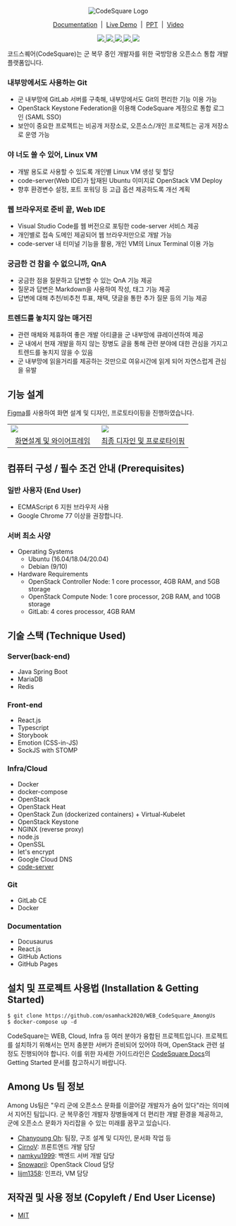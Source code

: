 <p align="center">
    <img src="https://user-images.githubusercontent.com/19200664/96371041-e0dabf00-119a-11eb-972e-ecda3c0a5b6a.png" alt="CodeSquare Logo">
</p>
<p align="center">
    <a href="https://docs.codesquare.space">Documentation</a>&nbsp;&nbsp;|&nbsp;&nbsp;<a href="https://codesquare.space">Live Demo</a>&nbsp;&nbsp;|&nbsp;&nbsp;<a href="https://github.com/osamhack2020/WEB_CodeSquare_AmongUs/tree/master/PPT">PPT</a>&nbsp;&nbsp;|&nbsp;&nbsp;<a href="https://youtu.be/Lc5gyEVjXb4">Video</a>
</p>
<p align="center">
    <a href="#">
        <img src="https://img.shields.io/github/license/osamhack2020/WEB_CodeSquare_AmongUs">
        <img src="https://img.shields.io/github/issues/osamhack2020/WEB_CodeSquare_AmongUs">
        <img src="https://img.shields.io/github/stars/osamhack2020/WEB_CodeSquare_AmongUs">
        <img src="https://img.shields.io/github/forks/osamhack2020/WEB_CodeSquare_AmongUs">
        <img src="https://img.shields.io/badge/OSAM_Hackathon_2020-Done-blue">
    </a>
</p>

코드스퀘어(CodeSquare)는 군 복무 중인 개발자를 위한 국방망용 오픈소스 통합 개발 플랫폼입니다.

### 내부망에서도 사용하는 Git

- 군 내부망에 GitLab 서버를 구축해, 내부망에서도 Git의 편리한 기능 이용 가능
- OpenStack Keystone Federation을 이용해 CodeSquare 계정으로 통합 로그인 (SAML SSO)
- 보안이 중요한 프로젝트는 비공개 저장소로, 오픈소스/개인 프로젝트는 공개 저장소로 운영 가능

### 야 너도 쓸 수 있어, Linux VM

- 개발 용도로 사용할 수 있도록 개인별 Linux VM 생성 및 할당
- code-server(Web IDE)가 탑재된 Ubuntu 이미지로 OpenStack VM Deploy
- 향후 환경변수 설정, 포트 포워딩 등 고급 옵션 제공하도록 개선 계획

### 웹 브라우저로 준비 끝, Web IDE

- Visual Studio Code를 웹 버전으로 포팅한 code-server 서비스 제공
- 개인별로 접속 도메인 제공되어 웹 브라우저만으로 개발 가능
- code-server 내 터미널 기능을 활용, 개인 VM의 Linux Terminal 이용 가능

### 궁금한 건 참을 수 없으니까, QnA

- 궁금한 점을 질문하고 답변할 수 있는 QnA 기능 제공
- 질문과 답변은 Markdown을 사용하여 작성, 태그 기능 제공
- 답변에 대해 추천/비추천 투표, 채택, 댓글을 통한 추가 질문 등의 기능 제공

### 트렌드를 놓치지 않는 매거진

- 관련 매체와 제휴하여 좋은 개발 아티클을 군 내부망에 큐레이션하여 제공
- 군 내에서 현재 개발을 하지 않는 장병도 글을 통해 관련 분야에 대한 관심을 가지고 트렌드를 놓치지 않을 수 있음
- 군 내부망에 읽을거리를 제공하는 것만으로 여유시간에 읽게 되어 자연스럽게 관심을 유발

## 기능 설계

[Figma](http://figma.com/)를 사용하여 화면 설계 및 디자인, 프로토타이핑을 진행하였습니다.

<table>
    <tr>
        <td width="50%">
            <img src="https://user-images.githubusercontent.com/19200664/97776386-cf39e400-1baa-11eb-963f-63c867992a34.PNG">
        </td>
        <td width="50%">
            <img src="https://user-images.githubusercontent.com/19200664/97776387-d06b1100-1baa-11eb-8c52-c4ffeaa5d58f.PNG">
        </td>
    </tr>
    <tr>
        <td align="center">
            <a href="https://www.figma.com/file/dZctafF9pSgbQbYhQYhP7O/Wireframe?node-id=4%3A98">화면설계 및 와이어프레임</a>
        </td>
        <td align="center">
            <a href="https://www.figma.com/file/7xEZdSH228mjjPT0HgKZjC/Design?node-id=0%3A1">최종 디자인 및 프로로타이핑</a>
        </td>
    </tr>
</table>

## 컴퓨터 구성 / 필수 조건 안내 (Prerequisites)
### 일반 사용자 (End User)
- ECMAScript 6 지원 브라우저 사용
- Google Chrome 77 이상을 권장합니다.

### 서버 최소 사양
- Operating Systems
    - Ubuntu (16.04/18.04/20.04)
    - Debian (9/10)
- Hardware Requirements
    - OpenStack Controller Node: 1 core processor, 4GB RAM, and 5GB storage
    - OpenStack Compute Node: 1 core processor, 2GB RAM, and 10GB storage
    - GitLab: 4 cores processor, 4GB RAM

## 기술 스택 (Technique Used)
### Server(back-end)
- Java Spring Boot
- MariaDB
- Redis

### Front-end
- React.js
- Typescript
- Storybook
- Emotion (CSS-in-JS)
- SockJS with STOMP

### Infra/Cloud
- Docker
- docker-compose
- OpenStack
- OpenStack Heat
- OpenStack Zun (dockerized containers) + Virtual-Kubelet
- OpenStack Keystone
- NGINX (reverse proxy)
- node.js
- OpenSSL
- let's encrypt
- Google Cloud DNS
- [code-server](https://github.com/cdr/code-server)

### Git
- GitLab CE
- Docker

### Documentation
- Docusaurus
- React.js
- GitHub Actions
- GitHub Pages

## 설치 및 프로젝트 사용법 (Installation & Getting Started)

```
$ git clone https://github.com/osamhack2020/WEB_CodeSquare_AmongUs
$ docker-compose up -d
```

CodeSquare는 WEB, Cloud, Infra 등 여러 분야가 융합된 프로젝트입니다. 프로젝트를 설치하기 위해서는 먼저 충분한 서버가 준비되어 있어야 하며, OpenStack 관련 설정도 진행되어야 합니다. 이를 위한 자세한 가이드라인은 [CodeSquare Docs](https://docs.codesquare.space)의 Getting Started 문서를 참고하시기 바랍니다.

## Among Us 팀 정보

Among Us팀은 "우리 군에 오픈소스 문화를 이끌어갈 개발자가 숨어 있다"라는 의미에서 지어진 팀입니다. 군 복무중인 개발자 장병들에게 더 편리한 개발 환경을 제공하고, 군에 오픈소스 문화가 자리잡을 수 있는 미래를 꿈꾸고 있습니다.

- [Chanyoung Oh](https://github.com/shydah): 팀장, 구조 설계 및 디자인, 문서화 작업 등
- [CirnoV](https://github.com/CirnoV): 프론트엔드 개발 담당
- [namkyu1999](https://github.com/namkyu1999): 백엔드 서버 개발 담당
- [Snowapril](https://github.com/Snowapril): OpenStack Cloud 담당
- [lijm1358](https://github.com/lijm1358): 인프라, VM 담당

## 저작권 및 사용 정보 (Copyleft / End User License)
- [MIT](https://github.com/osamhack2020/WEB_CodeSquare_AmongUs/blob/master/README.md)
